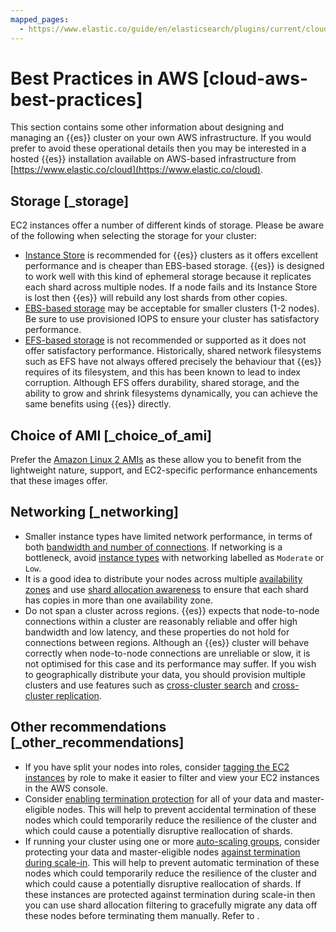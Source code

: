 ```yaml
---
mapped_pages:
  - https://www.elastic.co/guide/en/elasticsearch/plugins/current/cloud-aws-best-practices.html
---
```


# Best Practices in AWS [cloud-aws-best-practices]

This section contains some other information about designing and managing an {{es}} cluster on your own AWS infrastructure. If you would prefer to avoid these operational details then you may be interested in a hosted {{es}} installation available on AWS-based infrastructure from [https://www.elastic.co/cloud](https://www.elastic.co/cloud).

## Storage [_storage]

EC2 instances offer a number of different kinds of storage. Please be aware of the following when selecting the storage for your cluster:

* [Instance Store](https://docs.aws.amazon.com/AWSEC2/latest/UserGuide/InstanceStorage.html) is recommended for {{es}} clusters as it offers excellent performance and is cheaper than EBS-based storage. {{es}} is designed to work well with this kind of ephemeral storage because it replicates each shard across multiple nodes. If a node fails and its Instance Store is lost then {{es}} will rebuild any lost shards from other copies.
* [EBS-based storage](https://aws.amazon.com/ebs/) may be acceptable for smaller clusters (1-2 nodes). Be sure to use provisioned IOPS to ensure your cluster has satisfactory performance.
* [EFS-based storage](https://aws.amazon.com/efs/) is not recommended or supported as it does not offer satisfactory performance. Historically, shared network filesystems such as EFS have not always offered precisely the behaviour that {{es}} requires of its filesystem, and this has been known to lead to index corruption. Although EFS offers durability, shared storage, and the ability to grow and shrink filesystems dynamically, you can achieve the same benefits using {{es}} directly.


## Choice of AMI [_choice_of_ami]

Prefer the [Amazon Linux 2 AMIs](https://aws.amazon.com/amazon-linux-2/) as these allow you to benefit from the lightweight nature, support, and EC2-specific performance enhancements that these images offer.


## Networking [_networking]

* Smaller instance types have limited network performance, in terms of both [bandwidth and number of connections](https://lab.getbase.com/how-we-discovered-limitations-on-the-aws-tcp-stack/). If networking is a bottleneck, avoid [instance types](https://aws.amazon.com/ec2/instance-types/) with networking labelled as `Moderate` or `Low`.
* It is a good idea to distribute your nodes across multiple [availability zones](https://docs.aws.amazon.com/AWSEC2/latest/UserGuide/using-regions-availability-zones.html) and use [shard allocation awareness](docs-content://deploy-manage/distributed-architecture/shard-allocation-relocation-recovery/shard-allocation-awareness.md) to ensure that each shard has copies in more than one availability zone.
* Do not span a cluster across regions. {{es}} expects that node-to-node connections within a cluster are reasonably reliable and offer high bandwidth and low latency, and these properties do not hold for connections between regions. Although an {{es}} cluster will behave correctly when node-to-node connections are unreliable or slow, it is not optimised for this case and its performance may suffer. If you wish to geographically distribute your data, you should provision multiple clusters and use features such as [cross-cluster search](docs-content://solutions/search/cross-cluster-search.md) and [cross-cluster replication](docs-content://deploy-manage/tools/cross-cluster-replication.md).


## Other recommendations [_other_recommendations]

* If you have split your nodes into roles, consider [tagging the EC2 instances](https://docs.aws.amazon.com/AWSEC2/latest/UserGuide/Using_Tags.html) by role to make it easier to filter and view your EC2 instances in the AWS console.
* Consider [enabling termination protection](https://docs.aws.amazon.com/AWSEC2/latest/UserGuide/terminating-instances.html#Using_ChangingDisableAPITermination) for all of your data and master-eligible nodes. This will help to prevent accidental termination of these nodes which could temporarily reduce the resilience of the cluster and which could cause a potentially disruptive reallocation of shards.
* If running your cluster using one or more [auto-scaling groups](https://docs.aws.amazon.com/autoscaling/ec2/userguide/AutoScalingGroup.html), consider protecting your data and master-eligible nodes [against termination during scale-in](https://docs.aws.amazon.com/autoscaling/ec2/userguide/as-instance-termination.html#instance-protection-instance). This will help to prevent automatic termination of these nodes which could temporarily reduce the resilience of the cluster and which could cause a potentially disruptive reallocation of shards. If these instances are protected against termination during scale-in then you can use shard allocation filtering to gracefully migrate any data off these nodes before terminating them manually. Refer to [](/reference/elasticsearch/index-settings/shard-allocation.md).

